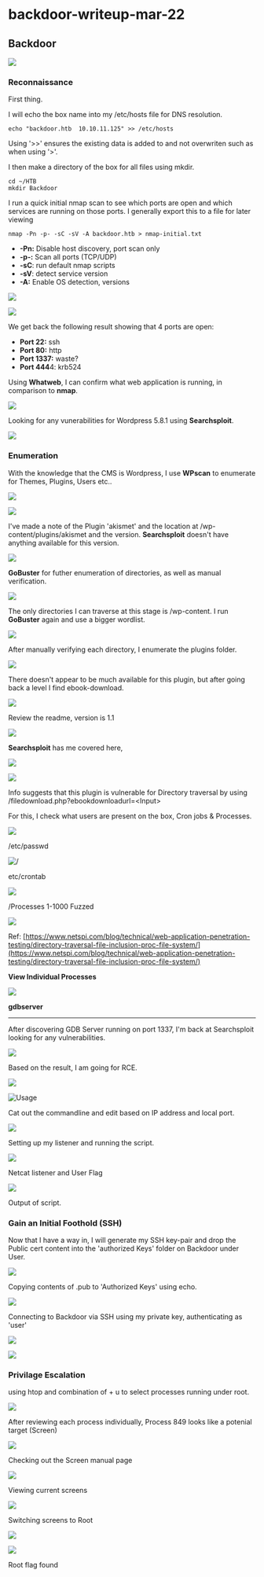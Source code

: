 # backdoor-writeup-mar-22

## Backdoor

![](<../../.gitbook/assets/image (6) (1) (1).png>)

### Reconnaissance <a href="#6b46" id="6b46"></a>

First thing.

I will echo the box name into my /etc/hosts file for DNS resolution.

```
echo "backdoor.htb  10.10.11.125" >> /etc/hosts
```

Using '>>' ensures the existing data is added to and not overwriten such as when using '>'.

I then make a directory of the box for all files using mkdir.

```
cd ~/HTB
mkdir Backdoor
```

I run a quick initial nmap scan to see which ports are open and which services are running on those ports. I generally export this to a file for later viewing

```
nmap -Pn -p- -sC -sV -A backdoor.htb > nmap-initial.txt
```

* **-Pn:** Disable host discovery, port scan only
* **-p-:** Scan all ports (TCP/UDP)
* **-sC**: run default nmap scripts
* **-sV**: detect service version
* **-A:** Enable OS detection, versions

![](<../../.gitbook/assets/image (2).png>)

![](<../../.gitbook/assets/image (26) (1) (1) (1).png>)

We get back the following result showing that 4 ports are open:

* **Port 22:** ssh
* **Port 80:** http
* **Port 1337:** waste?
* **Port 444**4: krb524

Using **Whatweb**, I can confirm what web application is running, in comparison to **nmap**.

![](<../../.gitbook/assets/image (10) (1).png>)

Looking for any vunerabilities for Wordpress 5.8.1 using **Searchsploit**.

![](<../../.gitbook/assets/image (5) (1) (1).png>)

### Enumeration <a href="#64a0" id="64a0"></a>

With the knowledge that the CMS is Wordpress, I use **WPscan** to enumerate for Themes, Plugins, Users etc..

![](<../../.gitbook/assets/image (23).png>)

![](<../../.gitbook/assets/image (16) (1) (1).png>)

I've made a note of the Plugin 'akismet' and the location at /wp-content/plugins/akismet and the version. **Searchsploit** doesn't have anything available for this version.

![](<../../.gitbook/assets/image (35) (1) (1).png>)

**GoBuster** for futher enumeration of directories, as well as manual verification.

![](<../../.gitbook/assets/image (4) (1).png>)

The only directories I can traverse at this stage is /wp-content. I run **GoBuster** again and use a bigger wordlist.

![](<../../.gitbook/assets/image (28).png>)

After manually verifying each directory, I enumerate the plugins folder.

![](<../../.gitbook/assets/image (38) (1).png>)

There doesn't appear to be much available for this plugin, but after going back a level I find ebook-download.

![](<../../.gitbook/assets/image (20) (1).png>)

Review the readme, version is 1.1

![](<../../.gitbook/assets/image (18) (1) (1).png>)

**Searchsploit** has me covered here,

![](<../../.gitbook/assets/image (19) (1).png>)

![](<../../.gitbook/assets/image (39) (1) (1).png>)

Info suggests that this plugin is vulnerable for Directory traversal by using /filedownload.php?ebookdownloadurl=\<Input>

For this, I check what users are present on the box, Cron jobs & Processes.

![](<../../.gitbook/assets/image (9) (1).png>)

/etc/passwd

![/](<../../.gitbook/assets/image (11) (1) (1).png>)

etc/crontab

![](<../../.gitbook/assets/image (22).png>)

/Processes 1-1000 Fuzzed

![](<../../.gitbook/assets/image (31) (1) (1) (1).png>)

Ref: [https://www.netspi.com/blog/technical/web-application-penetration-testing/directory-traversal-file-inclusion-proc-file-system/](https://www.netspi.com/blog/technical/web-application-penetration-testing/directory-traversal-file-inclusion-proc-file-system/)

**View Individual Processes**

![](<../../.gitbook/assets/image (3) (1).png>)

**gdbserver**

***

After discovering GDB Server running on port 1337, I'm back at Searchsploit looking for any vulnerabilities.

![](<../../.gitbook/assets/image (27) (1) (1).png>)

Based on the result, I am going for RCE.

![](<../../.gitbook/assets/image (14) (1).png>)

![Usage](<../../.gitbook/assets/image (34) (1) (1) (1).png>)

Cat out the commandline and edit based on IP address and local port.

![](<../../.gitbook/assets/image (1) (1).png>)

Setting up my listener and running the script.

![](<../../.gitbook/assets/image (37) (1) (1).png>)

Netcat listener and User Flag

![](<../../.gitbook/assets/image (32) (1) (1).png>)

Output of script.

### Gain an Initial Foothold (SSH) <a href="#4e59" id="4e59"></a>

Now that I have a way in, I will generate my SSH key-pair and drop the Public cert content into the 'authorized Keys' folder on Backdoor under User.

![](<../../.gitbook/assets/image (17) (1) (1).png>)

Copying contents of .pub to 'Authorized Keys' using echo.

![](<../../.gitbook/assets/image (15) (1) (1).png>)

Connecting to Backdoor via SSH using my private key, authenticating as 'user'

![](<../../.gitbook/assets/image (30) (1) (1).png>)

![](<../../.gitbook/assets/image (24) (1).png>)

### Privilage Escalation

using htop and combination of + u to select processes running under root.

![](<../../.gitbook/assets/image (29) (1).png>)

After reviewing each process individually, Process 849 looks like a potenial target (Screen)

![](<../../.gitbook/assets/image (25) (1).png>)

Checking out the Screen manual page

![](<../../.gitbook/assets/image (36) (1) (1) (1).png>)

Viewing current screens

![](<../../.gitbook/assets/image (12) (1).png>)

Switching screens to Root

![](<../../.gitbook/assets/image (8) (1) (1).png>)

![](<../../.gitbook/assets/image (33) (1) (1).png>)

Root flag found
